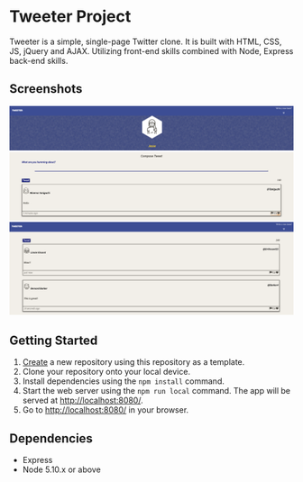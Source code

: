 # Tweeter Project

Tweeter is a simple, single-page Twitter clone. It is built with HTML, CSS, JS, jQuery and AJAX. Utilizing front-end skills combined with Node, Express back-end skills.

## Screenshots

![Screenshot of tweeter header](https://github.com/s-jesse/tweeter/blob/master/docs/Header.png)
![Screenshot of tweet with hover effect](https://github.com/s-jesse/tweeter/blob/master/docs/hover-tweet.png)
![Screenshot of tweets with nav bar](https://github.com/s-jesse/tweeter/blob/master/docs/nav-tweets.png)

## Getting Started

1. [Create](https://docs.github.com/en/repositories/creating-and-managing-repositories/creating-a-repository-from-a-template) a new repository using this repository as a template.
2. Clone your repository onto your local device.
3. Install dependencies using the `npm install` command.
3. Start the web server using the `npm run local` command. The app will be served at <http://localhost:8080/>.
4. Go to <http://localhost:8080/> in your browser.

## Dependencies

- Express
- Node 5.10.x or above
